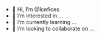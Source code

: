 - 👋 Hi, I’m @Icefices
- 👀 I’m interested in ...
- 🌱 I’m currently learning ...
- 💞️ I’m looking to collaborate on ...

